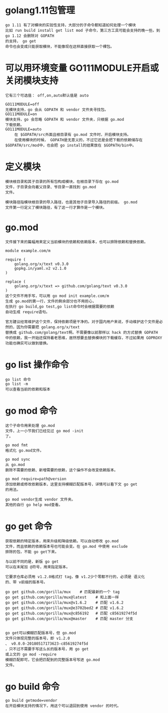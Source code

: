 # golang1.11包管理
    go 1.11 有了对模块的实验性支持，大部分的子命令都知道如何处理一个模块
    比如 run build install get list mod 子命令，第三方工具可能会支持的晚一些。到 go 1.12 会删除对 GOPATH
    的支持， go get
    命令也会变成只能获取模块，不能像现在这样直接获取一个裸包。

# 可以用环境变量 GO111MODULE开启或关闭模块支持
    它有三个可选值： off,on,auto默认值是 auto

    GO111MODULE=off
    无模块支持，go 会从 GOPATH 和 vendor 文件夹寻找包。
    GO111MODULE=on
    模块支持，go 会忽略 GOPATH 和 vendor 文件夹，只根据 go.mod
    下载依赖。
    GO111MODULE=auto
        在 $GOPATH/src外面且根目录有 go.mod 文件时，开启模块支持。
        在使用模块的时候， GOPATH是无意义的，不过它还是会把下载的依赖储存在 $GOPATH/src/mod中，也会把 go install的结果放在 $GOPATH/bin中。

# 定义模块
    模块根目录和其子目录的所有包构成模块，在根目录下存在 go.mod
    文件，子目录会向着父目录、爷目录一直找到 go.mod
    文件。

    模块路径指模块根目录的导入路径，也是其他子目录导入路径的前缀。 go.mod
    文件第一行定义了模块路径，有了这一行才算作是一个模块。

# go.mod
    文件接下来的篇幅用来定义当前模块的依赖和依赖版本，也可以排除依赖和替换依赖。

    module example.com/m 

    require (
        golang.org/x/text v0.3.0
        gopkg.in/yaml.v2 v2.1.0 
    )

    replace (
        golang.org/x/text => github.com/golang/text v0.3.0
    )
    这个文件不用手写，可以用 go mod init example.com/m
    生成 go.mod的第一行，文件的剩余部分也不用担心，
    在执行 go build,go test,go list命令时会根据需要的依赖
    自动生成 require语句。

    官方建议经常维护这个文件，保持依赖项是干净的。对于国内用户来说，手动维护这个文件是必然的，因为你需要把 golang.org/x/text
    替换成 github.com/golang/text啊。不需要像以前那样以 hack 的方式替换 GOPATH
    中的依赖，我一开始还保持着老思维，居然想要去替换模块的下载缓存，不过如果用 GOPROXY 功能也确实可以做到替换。

# go list 操作命令
    go list 命令
    go list -m
    可以查看当前的依赖和版本
# go mod 命令
    这个子命令用来处理 go.mod
    文件，上一小节我们已经见过 go mod -init
    了。

    go mod fmt
    格式化 go.mod文件。
    
    go mod sync
    从 go.mod
    删除不需要的依赖、新增需要的依赖，这个操作不会改变依赖版本。
    
    go mod require=path@version
    添加依赖或修改依赖版本，这里支持模糊匹配版本号，详情可以看下文 go get
    的用法。

    go mod vendor生成 vendor 文件夹。
    其他的自行 go help mod查看。

# go get 命令
    获取依赖的特定版本，用来升级和降级依赖。可以自动修改 go.mod
    文件，而且依赖的依赖版本号也可能会变。在 go.mod 中使用 exclude
    排除的包，不能 go get下来。

    与以前不同的是，新版 go get
    可以在末尾加 @符号，用来指定版本。

    它要求仓库必须用 v1.2.0格式打 tag，像 v1.2少个零都不行的，必须是 语义化
    的、带 v前缀的版本号。

    go get github.com/gorilla/mux    # 匹配最新的一个 tag
    go get github.com/gorilla/mux@latest    # 和上面一样
    go get github.com/gorilla/mux@v1.6.2    # 匹配 v1.6.2
    go get github.com/gorilla/mux@e3702bed2 # 匹配 v1.6.2
    go get github.com/gorilla/mux@c856192   # 匹配 c85619274f5d
    go get github.com/gorilla/mux@master    # 匹配 master 分支


    go get可以模糊匹配版本号，但 go.mod
    文件只体现完整的版本号，即 v1.2.0
    、 v0.0.0-20180517173623-c85619274f5d
    ，只不过不需要手写这么长的版本号，用 go get
    或上文的 go mod -require
    模糊匹配即可，它会把匹配到的完整版本号写进 go.mod
    文件。

# go build 命令
    go build getmode=vendor
    在开启模块支持的情况下，用这个可以退回到使用 vendor 的时代。
